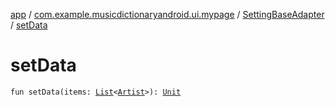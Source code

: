 [app](../../index.md) / [com.example.musicdictionaryandroid.ui.mypage](../index.md) / [SettingBaseAdapter](index.md) / [setData](./set-data.md)

# setData

`fun setData(items: `[`List`](https://kotlinlang.org/api/latest/jvm/stdlib/kotlin.collections/-list/index.html)`<`[`Artist`](../../com.example.musicdictionaryandroid.domain.model.entity/-artist/index.md)`>): `[`Unit`](https://kotlinlang.org/api/latest/jvm/stdlib/kotlin/-unit/index.html)
